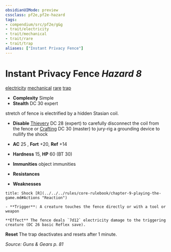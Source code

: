 ```yaml
---
obsidianUIMode: preview
cssclass: pf2e,pf2e-hazard
tags:
- compendium/src/pf2e/g&g
- trait/electricity
- trait/mechanical
- trait/rare
- trait/trap
aliases: ["Instant Privacy Fence"]
---
```

# Instant Privacy Fence *Hazard 8*  
[electricity](../../../rules/traits/electricity.md)  [mechanical](../../../rules/traits/mechanical.md)  [rare](../../../rules/traits/rare.md)  [trap](../../../rules/traits/trap.md)  

- **Complexity** Simple
- **Stealth** DC 30 expert  

stretch of fence is electrified by a hidden Stasian coil.

- **Disable** [Thievery](../../skills.md#Thievery) DC 28 (expert) to carefully disconnect the coil from the fence or [Crafting](../../skills.md#Crafting) DC 30 (master) to jury-rig a grounding device to nullify the shock  

- **AC** 25 , **Fort** +20, **Ref** +14
- **Hardness** 15, **HP** 60 (BT 30)
- **Immunities** object immunities
- **Resistances** 
- **Weaknesses** 
     
```ad-embed-ability
title: Shock [R](../../../rules/core-rulebook/chapter-9-playing-the-game.md#Actions "Reaction")

- **Trigger**: A creature touches the fence directly or with a tool or weapon

**Effect** The fence deals `7d12` electricity damage to the triggering creature (DC 26 basic Reflex save).
```

**Reset** The trap deactivates and resets after 1 minute.  

*Source: Guns & Gears p. 81*
